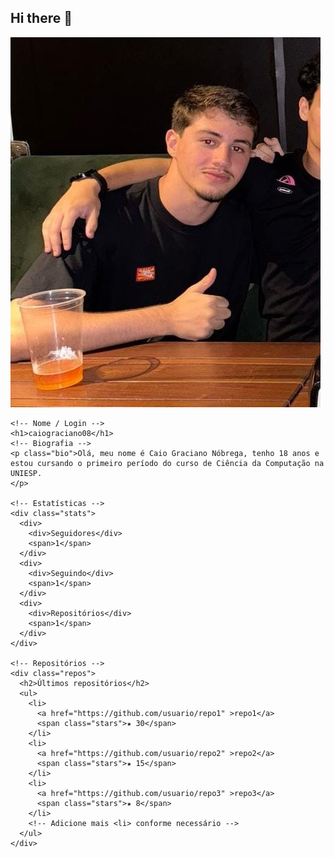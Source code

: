 ## Hi there 👋
<!DOCTYPE html>
<html lang="pt-BR">
<head>
  <meta charset="UTF-8"/>
  <meta name="viewport" content="width=device-width, initial-scale=1.0"/>
  <title>Perfil no GitHub</title>
  <link rel="stylesheet" href="style.css"/>
</head>
<body>

  <div class="card">
    <!-- Avatar -->
    <img src="fotodeperfil.jpeg" alt="Avatar do usuário"/>

    <!-- Nome / Login -->
    <h1>caiograciano08</h1>
    <!-- Biografia -->
    <p class="bio">Olá, meu nome é Caio Graciano Nóbrega, tenho 18 anos e estou cursando o primeiro período do curso de Ciência da Computação na UNIESP.
    </p>

    <!-- Estatísticas -->
    <div class="stats">
      <div>
        <div>Seguidores</div>
        <span>1</span>
      </div>
      <div>
        <div>Seguindo</div>
        <span>1</span>
      </div>
      <div>
        <div>Repositórios</div>
        <span>1</span>
      </div>
    </div>

    <!-- Repositórios -->
    <div class="repos">
      <h2>Últimos repositórios</h2>
      <ul>
        <li>
          <a href="https://github.com/usuario/repo1" >repo1</a>
          <span class="stars">★ 30</span>
        </li>
        <li>
          <a href="https://github.com/usuario/repo2" >repo2</a>
          <span class="stars">★ 15</span>
        </li>
        <li>
          <a href="https://github.com/usuario/repo3" >repo3</a>
          <span class="stars">★ 8</span>
        </li>
        <!-- Adicione mais <li> conforme necessário -->
      </ul>
    </div>
  </div>

</body>
</html>
